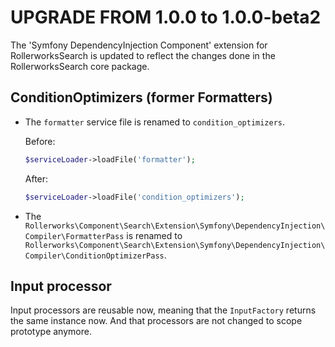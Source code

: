 UPGRADE FROM 1.0.0 to 1.0.0-beta2
=================================

The 'Symfony DependencyInjection Component' extension for RollerworksSearch
is updated to reflect the changes done in the RollerworksSearch core package.

## ConditionOptimizers (former Formatters)

* The `formatter` service file is renamed to `condition_optimizers`.
      
    Before:

    ```php
    $serviceLoader->loadFile('formatter');
    ```

    After:

    ```php
    $serviceLoader->loadFile('condition_optimizers');
    ```
    
* The `Rollerworks\Component\Search\Extension\Symfony\DependencyInjection\Compiler\FormatterPass`
  is renamed to `Rollerworks\Component\Search\Extension\Symfony\DependencyInjection\Compiler\ConditionOptimizerPass`.

## Input processor

Input processors are reusable now, meaning that the `InputFactory`
returns the same instance now. And that processors are not changed
to scope prototype anymore.
